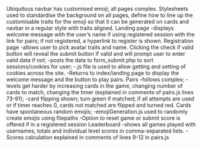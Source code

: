 Ubiquitous navbar has customised emoji; all pages complex. Stylesheets used to standardise the background on all pages, define how to line up the customisable traits for the emoji so that it can be generated on cards and navbar in a regular style with traits aligned.
Landing page 
-displays welcome message with the user’s name if using registered session with the link for pairs; if not registered, a hyperlink to register is shown.
Registration page
-allows user to pick avatar traits and name. Clicking the check if valid button will reveal the submit button if valid and will prompt user to enter valid data if not;
-posts the data to form_submit.php to sort sessions/cookies for user;
-.js file is used to allow getting and setting of cookies across the site. 
-Returns to index/landing page to display the welcome message and the button to play pairs.
Pairs 
-follows complex; 
-levels get harder by increasing cards in the game, changing number of cards to match, changing the timer (explained in comments of pairs.js lines 73-91); 
-card flipping shown; turn green if matched; if all attempts are used or if timer reaches 0, cards not matched are flipped and turned red. Cards have spontaneous random emojis;
-emojiGeneration.js used to randomly create emojis using filepaths
-Option to reset game or submit score is offered if in a registered session
Leaderboard 
-shows all games played with usernames, totals and individual level scores in comma-separated lists. 
-Scores calculation explained in comments of lines 9-12 in pairs.js
